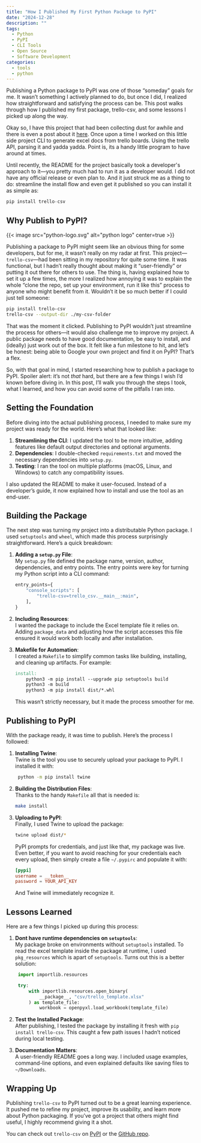 ```yaml
---
title: "How I Published My First Python Package to PyPI"
date: "2024-12-28"
description: ""
tags:
  - Python
  - PyPI
  - CLI Tools
  - Open Source
  - Software Development
categories:
  - tools
  - python
---
```


Publishing a Python package to PyPI was one of those “someday” goals for me. It wasn’t something I actively planned to do, but once I did, I realized how straightforward and satisfying the process can be. This post walks through how I published my first package, trello-csv, and some lessons I picked up along the way.

<!--more-->

Okay so, I have this project that had been collecting dust for awhile and there is even a post about it [here](../trello-csv-export). Once upon a time I worked on this little side project CLI to generate excel docs from trello boards. Using the trello API, parsing it and yadda yadda. Point is, its a handy little program to have around at times.

Until recently, the README for the project basically took a developer's approach to it—you pretty much had to run it as a developer would. I did not have any official release or even plan to. And it just struck me as a thing to do: streamline the install flow and even get it published so you can install it as simple as:

```python
pip install trello-csv

```

## Why Publish to PyPI?

{{< image src="python-logo.svg" alt="python logo" center=true >}}

Publishing a package to PyPI might seem like an obvious thing for some developers, but for me, it wasn’t really on my radar at first. This project—`trello-csv`—had been sitting in my repository for quite some time. It was functional, but I hadn’t really thought about making it “user-friendly” or putting it out there for others to use.
The thing is, having explained how to set it up a few times, the more I realized how annoying it was to explain the whole “clone the repo, set up your environment, run it like this” process to anyone who might benefit from it. Wouldn’t it be so much better if I could just tell someone:

```bash
pip install trello-csv
trello-csv --output-dir ./my-csv-folder
```

That was the moment it clicked. Publishing to PyPI wouldn’t just streamline the process for others—it would also challenge me to improve my project. A public package needs to have good documentation, be easy to install, and (ideally) just work out of the box. It felt like a fun milestone to hit, and let’s be honest: being able to Google your own project and find it on PyPI? That’s a flex.

So, with that goal in mind, I started researching how to publish a package to PyPI. Spoiler alert: it’s not _that_ hard, but there are a few things I wish I’d known before diving in. In this post, I’ll walk you through the steps I took, what I learned, and how you can avoid some of the pitfalls I ran into.

## Setting the Foundation

Before diving into the actual publishing process, I needed to make sure my project was ready for the world. Here’s what that looked like:

1. **Streamlining the CLI**: I updated the tool to be more intuitive, adding features like default output directories and optional arguments.
2. **Dependencies**: I double-checked `requirements.txt` and moved the necessary dependencies into `setup.py`.
3. **Testing**: I ran the tool on multiple platforms (macOS, Linux, and Windows) to catch any compatibility issues.

I also updated the README to make it user-focused. Instead of a developer’s guide, it now explained how to install and use the tool as an end-user.

## Building the Package

The next step was turning my project into a distributable Python package. I used `setuptools` and `wheel`, which made this process surprisingly straightforward. Here’s a quick breakdown:

1. **Adding a `setup.py` File**:  
   My `setup.py` file defined the package name, version, author, dependencies, and entry points. The entry points were key for turning my Python script into a CLI command:

   ```python
   entry_points={
       "console_scripts": [
           "trello-csv=trello_csv.__main__:main",
       ],
   }
   ```

2. **Including Resources**:  
   I wanted the package to include the Excel template file it relies on. Adding `package_data` and adjusting how the script accesses this file ensured it would work both locally and after installation.

3. **Makefile for Automation**:  
   I created a `Makefile` to simplify common tasks like building, installing, and cleaning up artifacts. For example:

   ```makefile
   install:
       python3 -m pip install --upgrade pip setuptools build
       python3 -m build
       python3 -m pip install dist/*.whl
   ```

   This wasn’t strictly necessary, but it made the process smoother for me.

## Publishing to PyPI

With the package ready, it was time to publish. Here’s the process I followed:

1. **Installing Twine**:  
   Twine is the tool you use to securely upload your package to PyPI. I installed it with:

   ```bash
    python -m pip install twine
   ```

2. **Building the Distribution Files**:  
    Thanks to the handy `Makefile` all that is needed is:

   ```bash
   make install
   ```

3. **Uploading to PyPI**:  
    Finally, I used Twine to upload the package:

   ```bash
   twine upload dist/*
   ```

   PyPI prompts for credentials, and just like that, my package was live.
   Even better, if you want to avoid reaching for your credentials each every upload, then simply create a file `~/.pypirc` and populate it with:

   ```toml
   [pypi]
   username = __token__
   password = YOUR_API_KEY
   ```

   And Twine will immediately recognize it.

## Lessons Learned

Here are a few things I picked up during this process:

1. **Dont have runtime dependencies on `setuptools`**:  
   My package broke on environments without `setuptools` installed. To read the excel template inside the package at runtime, I used `pkg_resources` which is apart of `setuptools`. Turns out this is a better solution:

   ```python
    import importlib.resources

    try:
        with importlib.resources.open_binary(
            __package__, "csv/trello_template.xlsx"
        ) as template_file:
            workbook = openpyxl.load_workbook(template_file)

   ```

2. **Test the Installed Package**:  
   After publishing, I tested the package by installing it fresh with `pip install trello-csv`. This caught a few path issues I hadn’t noticed during local testing.

3. **Documentation Matters**:  
   A user-friendly README goes a long way. I included usage examples, command-line options, and even explained defaults like saving files to `~/Downloads`.

## Wrapping Up

Publishing `trello-csv` to PyPI turned out to be a great learning experience. It pushed me to refine my project, improve its usability, and learn more about Python packaging. If you’ve got a project that others might find useful, I highly recommend giving it a shot.

You can check out `trello-csv` on [PyPI](https://pypi.org/project/trello-csv/) or the [GitHub repo](https://github.com/mattjh1/trello-csv-exporter).
